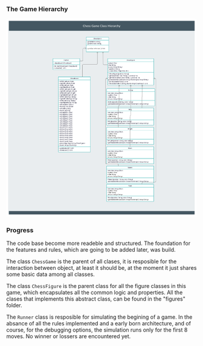 ### The Game Hierarchy
![Hierarchy](./img/Overview.png)

### Progress
The code base become more readeble and structured. The foundation for the features and rules, which are going to be added later, was build. 

The class `ChessGame` is the parent of all clases, it is resposible for the interaction between object, at least it should be, at the moment it just shares some basic data among all classes. 

The class `ChessFigure` is the parent class for all the figure classes in this game, which encapsulates all the common logic and properties. All the clases that implements this abstract class, can be found in the "figures" folder.

The `Runner` class is resposible for simulating the begining of a game. In the absance of all the rules implemented and a early born architecture, and of course, for the debugging options, the simulation runs only for the first 8 moves. No winner or lossers are encountered yet. 